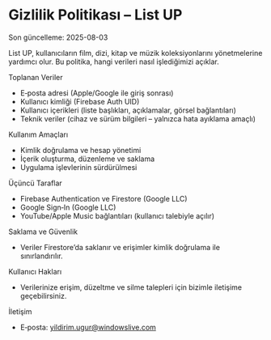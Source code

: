 # Gizlilik Politikası – List UP
Son güncelleme: 2025-08-03

List UP, kullanıcıların film, dizi, kitap ve müzik koleksiyonlarını yönetmelerine yardımcı olur. Bu politika, hangi verileri nasıl işlediğimizi açıklar.

Toplanan Veriler
- E‑posta adresi (Apple/Google ile giriş sonrası)
- Kullanıcı kimliği (Firebase Auth UID)
- Kullanıcı içerikleri (liste başlıkları, açıklamalar, görsel bağlantıları)
- Teknik veriler (cihaz ve sürüm bilgileri – yalnızca hata ayıklama amaçlı)

Kullanım Amaçları
- Kimlik doğrulama ve hesap yönetimi
- İçerik oluşturma, düzenleme ve saklama
- Uygulama işlevlerinin sürdürülmesi

Üçüncü Taraflar
- Firebase Authentication ve Firestore (Google LLC)
- Google Sign‑In (Google LLC)
- YouTube/Apple Music bağlantıları (kullanıcı talebiyle açılır)

Saklama ve Güvenlik
- Veriler Firestore’da saklanır ve erişimler kimlik doğrulama ile sınırlandırılır.

Kullanıcı Hakları
- Verilerinize erişim, düzeltme ve silme talepleri için bizimle iletişime geçebilirsiniz.

İletişim
- E‑posta: yildirim.ugur@windowslive.com
